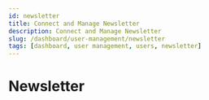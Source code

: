 ```yaml
---
id: newsletter
title: Connect and Manage Newsletter
description: Connect and Manage Newsletter
slug: /dashboard/user-management/newsletter
tags: [dashboard, user management, users, newsletter]
---
```


# Newsletter
